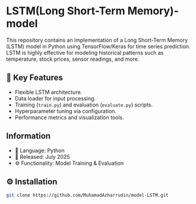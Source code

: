 
# LSTM(Long Short-Term Memory)-model

This repository contains an implementation of a Long Short-Term Memory (LSTM) model in Python using TensorFlow/Keras for time series prediction. LSTM is highly effective for modeling historical patterns such as temperature, stock prices, sensor readings, and more.

## 🧩 Key Features
- Flexible LSTM architecture.
- Data loader for input processing.
- Training (`train.py`) and evaluation (`evaluate.py`) scripts.
- Hyperparameter tuning via configuration.
- Performance metrics and visualization tools.

## Information
- 📌 Language: Python
- 📂 Released: July 2025
- ⚙️ Functionality: Model Training & Evaluation

## ⚙️ Installation
```bash
git clone https://github.com/MuhamadAzharrudin/model-LSTM.git

